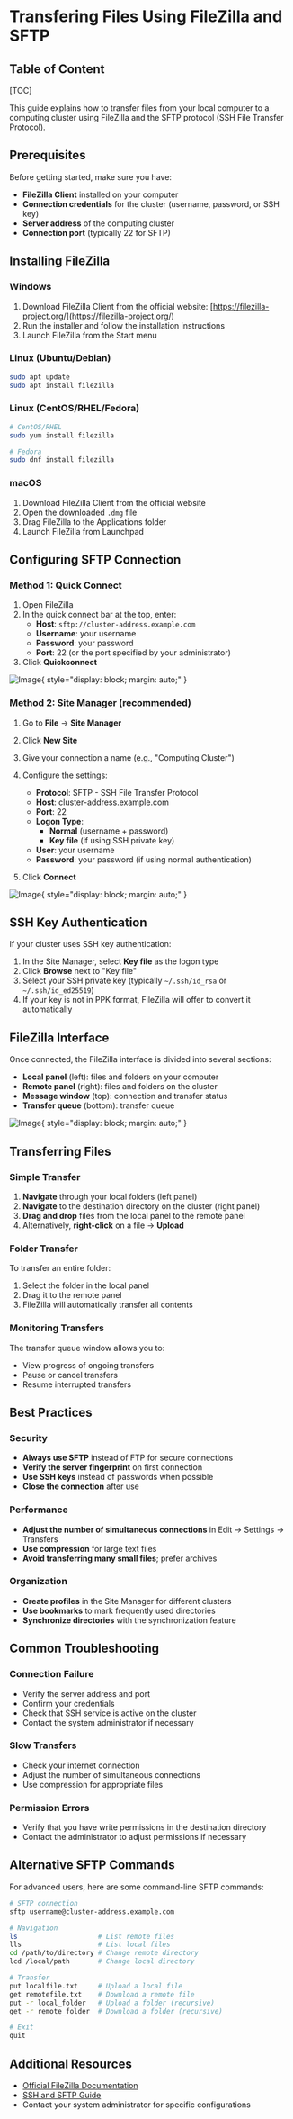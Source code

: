 # Transfering Files Using FileZilla and SFTP

<h2 class="no-toc">Table of Content</h2>

[TOC]

This guide explains how to transfer files from your local computer to a computing cluster using FileZilla and the SFTP protocol (SSH File Transfer Protocol).

## Prerequisites

Before getting started, make sure you have:

- **FileZilla Client** installed on your computer
- **Connection credentials** for the cluster (username, password, or SSH key)
- **Server address** of the computing cluster
- **Connection port** (typically 22 for SFTP)

## Installing FileZilla

### Windows

1. Download FileZilla Client from the official website: [https://filezilla-project.org/](https://filezilla-project.org/)
2. Run the installer and follow the installation instructions
3. Launch FileZilla from the Start menu

### Linux (Ubuntu/Debian)

```bash
sudo apt update
sudo apt install filezilla
```

### Linux (CentOS/RHEL/Fedora)

```bash
# CentOS/RHEL
sudo yum install filezilla

# Fedora
sudo dnf install filezilla
```

### macOS

1. Download FileZilla Client from the official website
2. Open the downloaded `.dmg` file
3. Drag FileZilla to the Applications folder
4. Launch FileZilla from Launchpad

## Configuring SFTP Connection

### Method 1: Quick Connect

1. Open FileZilla
2. In the quick connect bar at the top, enter:
   - **Host**: `sftp://cluster-address.example.com`
   - **Username**: your username
   - **Password**: your password
   - **Port**: 22 (or the port specified by your administrator)
3. Click **Quickconnect**

![Image](assets/Filezilla_Quickconnect.png){ style="display: block; margin: auto;" }

### Method 2: Site Manager (recommended)

1. Go to **File** → **Site Manager**
2. Click **New Site**
3. Give your connection a name (e.g., "Computing Cluster")
4. Configure the settings:
   - **Protocol**: SFTP - SSH File Transfer Protocol
   - **Host**: cluster-address.example.com
   - **Port**: 22
   - **Logon Type**: 
     - **Normal** (username + password)
     - **Key file** (if using SSH private key)
   - **User**: your username
   - **Password**: your password (if using normal authentication)

5. Click **Connect**

![Image](assets/Filezilla_Sitemanager.png){ style="display: block; margin: auto;" }

## SSH Key Authentication

If your cluster uses SSH key authentication:

1. In the Site Manager, select **Key file** as the logon type
2. Click **Browse** next to "Key file"
3. Select your SSH private key (typically `~/.ssh/id_rsa` or `~/.ssh/id_ed25519`)
4. If your key is not in PPK format, FileZilla will offer to convert it automatically

## FileZilla Interface

Once connected, the FileZilla interface is divided into several sections:

- **Local panel** (left): files and folders on your computer
- **Remote panel** (right): files and folders on the cluster
- **Message window** (top): connection and transfer status
- **Transfer queue** (bottom): transfer queue

![Image](assets/Filezilla_main.png){ style="display: block; margin: auto;" }

## Transferring Files

### Simple Transfer

1. **Navigate** through your local folders (left panel)
2. **Navigate** to the destination directory on the cluster (right panel)
3. **Drag and drop** files from the local panel to the remote panel
4. Alternatively, **right-click** on a file → **Upload**

### Folder Transfer

To transfer an entire folder:

1. Select the folder in the local panel
2. Drag it to the remote panel
3. FileZilla will automatically transfer all contents

### Monitoring Transfers

The transfer queue window allows you to:

- View progress of ongoing transfers
- Pause or cancel transfers
- Resume interrupted transfers

## Best Practices

### Security

- **Always use SFTP** instead of FTP for secure connections
- **Verify the server fingerprint** on first connection
- **Use SSH keys** instead of passwords when possible
- **Close the connection** after use

### Performance

- **Adjust the number of simultaneous connections** in Edit → Settings → Transfers
- **Use compression** for large text files
- **Avoid transferring many small files**; prefer archives

### Organization

- **Create profiles** in the Site Manager for different clusters
- **Use bookmarks** to mark frequently used directories
- **Synchronize directories** with the synchronization feature

## Common Troubleshooting

### Connection Failure

- Verify the server address and port
- Confirm your credentials
- Check that SSH service is active on the cluster
- Contact the system administrator if necessary

### Slow Transfers

- Check your internet connection
- Adjust the number of simultaneous connections
- Use compression for appropriate files

### Permission Errors

- Verify that you have write permissions in the destination directory
- Contact the administrator to adjust permissions if necessary

## Alternative SFTP Commands

For advanced users, here are some command-line SFTP commands:

```bash
# SFTP connection
sftp username@cluster-address.example.com

# Navigation
ls                    # List remote files
lls                   # List local files
cd /path/to/directory # Change remote directory
lcd /local/path       # Change local directory

# Transfer
put localfile.txt     # Upload a local file
get remotefile.txt    # Download a remote file
put -r local_folder   # Upload a folder (recursive)
get -r remote_folder  # Download a folder (recursive)

# Exit
quit
```

## Additional Resources

- [Official FileZilla Documentation](https://wiki.filezilla-project.org/)
- [SSH and SFTP Guide](https://www.ssh.com/academy/ssh/sftp)
- Contact your system administrator for specific configurations